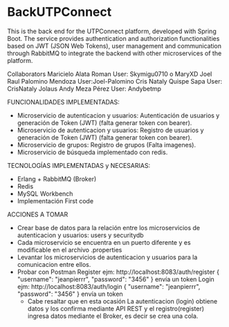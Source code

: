 # BackUTPConnect
This is the back end for the UTPConnect platform, developed with Spring Boot. The service provides authentication and authorization functionalities based on JWT (JSON Web Tokens), user management and communication through RabbitMQ to integrate the backend with other microservices of the platform.

Collaborators 
Maricielo Alata Roman User: Skymigu0710 o MaryXD
Joel Raul Palomino Mendoza User:Joel-Palomino
Cris Nataly Quispe Sapa User: CrisNataly 
Jolaus Andy Meza Pérez User: Andybetmp

FUNCIONALIDADES IMPLEMENTADAS:
- Microservicio de autenticacion y usuarios: Autenticación de usuarios y generación de Token (JWT) (falta generar token con bearer).
- Microservicio de autenticacion y usuarios: Registro de usuarios y generación de Token (JWT) (falta generar token con bearer).
- Microservicio de grupos: Registro de grupos (Falta imagenes).
- Microservicio de búsqueda implementado con redis.
  
TECNOLOGÍAS IMPLEMENTADAS y NECESARIAS:
- Erlang + RabbitMQ (Broker)
- Redis
- MySQL Workbench
- Implementación First code
  
ACCIONES A TOMAR
- Crear base de datos para la relación entre los microservicios de autenticacion y usuarios: users y securitydb
- Cada microservicio se encuentra en un puerto diferente y es modificable en el archivo .properties
- Levantar los microservicios de autenticacion y usuarios para la comunicacion entre ellos.
- Probar con Postman
    Register
     ejm:
       http://localhost:8083/auth/register
        {
          "username": "jeanpierrr",
          "password": "3456"
        }
      envía un token
    Login
      ejm:
       http://localhost:8083/auth/login
        {
          "username": "jeanpierrr",
          "password": "3456"
        }
      envía un token 
  - Cabe resaltar que en esta ocasión La autenticacion (login) obtiene datos y los confirma mediante API REST
    y el registro(register) ingresa datos mediante el Broker, es decir se crea una cola.
    
